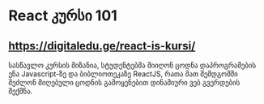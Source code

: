 # React კურსი 101

## https://digitaledu.ge/react-is-kursi/

სასწავლო კურსის მიზანია, სტუდენტებმა მიიღონ ცოდნა დაპროგრამების ენა Javascript-ზე და ბიბლიოთეკაზე ReactJS, რათა მათ შემდგომში შეძლონ მიღებული ცოდნის გამოყენებით დინამიური ვებ გვერდების შექმნა.